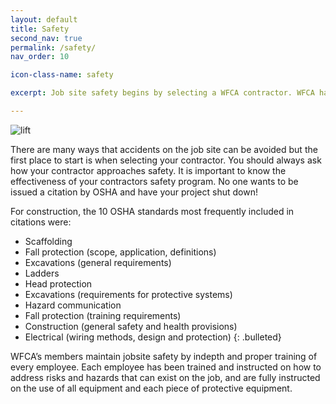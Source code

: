 ```yaml
---
layout: default
title: Safety
second_nav: true
permalink: /safety/
nav_order: 10

icon-class-name: safety

excerpt: Job site safety begins by selecting a WFCA contractor. WFCA has created an effective and in-depth safety program.

---
```



<img src="{{site.linkURL}}/images/shutterstock/stock-photo-workers-are-high-up-in-cherry-picker-on-building-site-388764502.jpg" class="right" alt="lift" />

There are many ways that accidents on the job site can be avoided but the first place to start is when selecting your contractor. You should always ask how your contractor approaches safety. It is important to know the effectiveness of your contractors safety program. No one wants to be issued a citation by OSHA and have your project shut down!

For construction, the 10 OSHA standards most frequently included in citations were:

*	Scaffolding
*	Fall protection (scope, application, definitions)
*	Excavations (general requirements)
*	Ladders
*	Head protection
*	Excavations (requirements for protective systems)
*	Hazard communication
*	Fall protection (training requirements)
*	Construction (general safety and health provisions)
*	Electrical (wiring methods, design and protection)
{: .bulleted}

WFCA’s members maintain jobsite safety by indepth and proper training of every employee. Each employee has been trained and instructed on how to address risks and hazards that can exist on the job, and are fully instructed on the use of all equipment and each piece of protective equipment.
